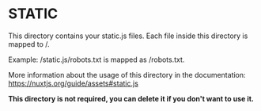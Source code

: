 # STATIC

This directory contains your static.js files.
Each file inside this directory is mapped to /.

Example: /static.js/robots.txt is mapped as /robots.txt.

More information about the usage of this directory in the documentation:
https://nuxtjs.org/guide/assets#static.js

**This directory is not required, you can delete it if you don't want to use it.**

